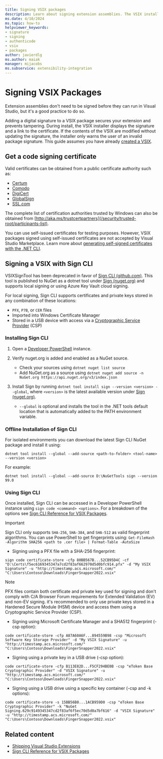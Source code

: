 ```yaml
---
title: Signing VSIX packages
description: Learn about signing extension assemblies. The VSIX installer displays a message that a VSIX is signed and information about the signature itself.
ms.date: 4/10/2024
ms.topic: how-to
helpviewer_keywords:
- signature
- signing
- authenticode
- vsix
- packages
author: javierdlg
ms.author: maiak
manager: mijacobs
ms.subservice: extensibility-integration
---
```


# Signing VSIX Packages
Extension assemblies don't need to be signed before they can run in Visual Studio, but it's a good practice to do so.

Adding a digital signature to a VSIX package secures your extension and prevents tampering. During install, the VSIX installer displays the signature and a link to the certificate. If the contents of the VSIX are modified without updating the signature, the installer only warns the user of an invalid package signature. This guide assumes you have already [created a VSIX](../extensibility/getting-started-with-the-vsix-project-template.md).

## Get a code signing certificate

Valid certificates can be obtained from a public certificate authority such as:

- [Certum](https://www.certum.eu/certum/cert,offer_en_open_source_cs.xml)
- [Comodo](https://www.comodo.com/e-commerce/code-signing/code-signing-certificate.php)
- [DigiCert](https://www.digicert.com/code-signing/)
- [GlobalSign](https://www.globalsign.com/en/code-signing-certificate/)
- [SSL.com](https://www.ssl.com/certificates/code-signing/)

The complete list of certification authorities trusted by Windows can also be obtained from [http://aka.ms/trustcertpartners](/security/trusted-root/participants-list).

You can use self-issued certificates for testing purposes. However, VSIX packages signed using self-issued certificates are not accepted by Visual Studio Marketplace. Learn more about [generating self-signed certificates with the .NET CLI](/dotnet/core/additional-tools/self-signed-certificates-guide).

## Signing a VSIX with Sign CLI
VSIXSignTool has been deprecated in favor of [Sign CLI (github.com)](https://github.com/dotnet/sign). This tool is published to NuGet as a dotnet tool under [Sign (nuget.org)](https://www.nuget.org/packages/sign) and supports local signing or using Azure Key Vault cloud signing.

For local signing, Sign CLI supports certificates and private keys stored in any combination of these locations:
- `PFX`, `P7B`, or `CER` files
- Imported into Windows Certificate Manager
- Stored in a USB device with access via a [Cryptographic Service Provider](/windows/win32/seccrypto/cryptographic-service-providers) (CSP)

### Installing Sign CLI
1. Open a [Developer PowerShell](/visualstudio/ide/reference/command-prompt-powershell) instance.

1. Verify nuget.org is added and enabled as a NuGet source.
    - Check your sources using `dotnet nuget list source` 
    - Add NuGet.org as a source using `dotnet nuget add source -n NuGet.org https://api.nuget.org/v3/index.json`

1. Install Sign by running `dotnet tool install sign --version <version> --global`, where `<version>` is the latest available version under [Sign (nuget.org)](https://www.nuget.org/packages/sign).
    - `--global` is optional and installs the tool in the .NET tools default location that is automatically added to the PATH environment variable.

### Offline Installation of Sign CLI
For isolated environments you can download the latest Sign CLI NuGet package and install it using:

```dotnetcli
dotnet tool install --global --add-source <path-to-folder> <tool-name> --version <version>
```

For example:

```dotnetcli
dotnet tool install --global --add-source D:\NuGetTools sign --version 99.0
```

### Using Sign CLI
Once installed, Sign CLI can be accessed in a Developer PowerShell instance using `sign code <command> <options>`. For a breakdown of the options see [Sign CLI Reference for VSIX Packages](../extensibility/dotnet-sign-CLI-reference-vsix.md).

> [!IMPORTANT]
> Sign CLI only supports `SHA-256`, `SHA-384`, and `SHA-512` as valid fingerprint algorithms. You can use PowerShell to get fingerprints using: `Get-FileHash -Algorithm SHA256 <path to .cer file> | Format-Table -AutoSize`

- Signing using a PFX file with a SHA-256 fingerprint:

```dotnetcli
sign code certificate-store -cfp 80BB567B...52CB95D4C -cf "D:\Certs\f5ec6169345347a7cd2f83af662970d5d0bfc914.pfx" -d "My VSIX Signature" -u "http://timestamp.acs.microsoft.com/" "C:\Users\Contoso\Downloads\FingerSnapper2022.vsix"
```

> [!NOTE]
> PFX files contain both certificate and private key used for signing and don't comply with C/A Browser Forum requirements for Extended Validation (EV) and non-EV signing. it's recommended to only use private keys stored in a Hardened Secure Module (HSM) device and access them using a Cryptographic Service Provider (CSP).

- Signing using Microsoft Certificate Manager and a SHA512 fingerprint (-csp option):

```dotnetcli
code certificate-store -cfp A87A60A6F...894559B98 -csp "Microsoft Software Key Storage Provider" -d "My VSIX Signature" -u "http://timestamp.acs.microsoft.com/" "C:\Users\Contoso\Downloads\FingerSnapper2022.vsix"
```

- Signing using a private key in a USB drive (-csp option):

```dotnetcli
code certificate-store -cfp B113E82D...F5CF294BE0B -csp "eToken Base Cryptographic Provider" -d "VSIX Signature" -u "http://timestamp.acs.microsoft.com/" "C:\Users\Contoso\Downloads\FingerSnapper2022.vsix"
```

- Signing using a USB drive using a specific key container (-csp and -k options):

```dotnetcli
code certificate-store -s 15BB56B0...1ACB959D0 -csp "eToken Base Cryptographic Provider" -k "NuGet Signing.629c9149345347cd2f83af6f5ec70d5d0a7bf616" -d "VSIX Signature" -u "http://timestamp.acs.microsoft.com/" "C:\Users\Contoso\Downloads\FingerSnapper2022.vsix"
```

## Related content
- [Shipping Visual Studio Extensions](../extensibility/shipping-visual-studio-extensions.md)
- [Sign CLI Reference for VSIX Packages](../extensibility/dotnet-sign-CLI-reference-vsix.md)